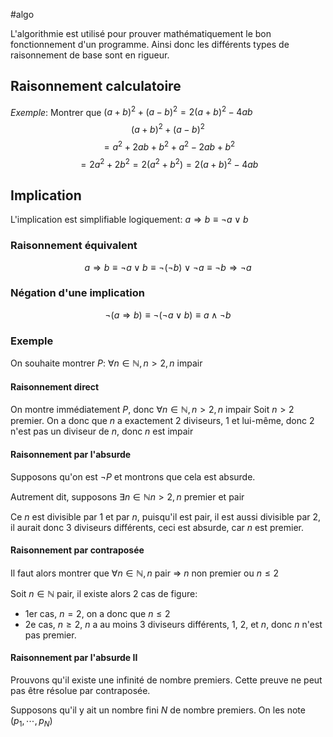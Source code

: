 #algo

L'algorithmie est utilisé pour prouver mathématiquement le bon fonctionnement d'un programme.
Ainsi donc les différents types de raisonnement de base sont en rigueur.

## Raisonnement calculatoire
*Exemple*: Montrer que $(a+b)^2 + (a-b)^2 = 2(a+b)^2-4ab$
$$ (a+b)^2 + (a-b)^2 $$
$$= a^2 + 2ab + b^2 + a^2 - 2ab + b^2$$
$$ = 2a^2 + 2b^2 = 2(a^2 + b^2) = 2(a+b)^2 -4ab$$
## Implication

L'implication est simplifiable logiquement: $a \Rightarrow b \equiv \neg a \vee b$
### Raisonnement équivalent
$$ a \Rightarrow b \equiv \neg a \vee b \equiv \neg (\neg b) \vee \neg a \equiv \neg b \Rightarrow \neg a $$
### Négation d'une implication
$$ \neg (a \Rightarrow b) \equiv \neg(\neg a \vee b) \equiv a \wedge \neg b$$

### Exemple
On souhaite montrer $P$: $\forall n \in \mathbb{N}, n > 2, n$ impair

#### Raisonnement direct
On montre immédiatement $P$, donc $\forall n \in \mathbb{N}, n > 2, n$ impair
Soit $n > 2$ premier.
On a donc que $n$ a exactement 2 diviseurs, 1 et lui-même, donc 2 n'est pas un diviseur de $n$, donc $n$ est impair

#### Raisonnement par l'absurde
Supposons qu'on est $\neg P$ et montrons que cela est absurde.

Autrement dit, supposons $\exists n \in \mathbb{N} n > 2, n$ premier et pair

Ce $n$ est divisible par 1 et par $n$, puisqu'il est pair, il est aussi divisible par 2, il aurait donc 3 diviseurs différents, ceci est absurde, car $n$ est premier.

#### Raisonnement par contraposée
Il faut alors montrer que $\forall n \in \mathbb{N}, n$ pair $\Rightarrow$ $n$ non premier ou $n \leq 2$

Soit $n \in \mathbb{N}$ pair, il existe alors 2 cas de figure:
- 1er cas, $n=2$, on a donc que $n \leq 2$
- 2e cas, $n \geq 2$, $n$ a au moins 3 diviseurs différents, 1, 2, et $n$, donc $n$ n'est pas premier.

#### Raisonnement par l'absurde II
Prouvons qu'il existe une infinité de nombre premiers.
Cette preuve ne peut pas être résolue par contraposée.

Supposons qu'il y ait un nombre fini $N$ de nombre premiers.
On les note $(p_1, \cdots, p_N)$